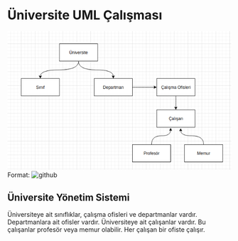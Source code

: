 # Üniversite UML Çalışması

![GitHub Proje](./img/universiteuml.png)
Format: ![github](url)


## Üniversite Yönetim Sistemi

Üniversiteye ait sınıflıklar, çalışma ofisleri ve departmanlar vardır.
Departmanlara ait ofisler vardır.
Üniversiteye ait çalışanlar vardır. Bu çalışanlar profesör veya memur olabilir.
Her çalışan bir ofiste çalışır.